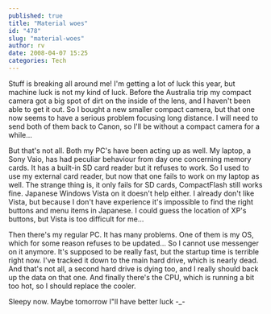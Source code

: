 ```yaml
---
published: true
title: "Material woes"
id: "478"
slug: "material-woes"
author: rv
date: 2008-04-07 15:25
categories: Tech
---
```

Stuff is breaking all around me! I'm getting a lot of luck this year, but machine luck is not my kind of luck. Before the Australia trip my compact camera got a big spot of dirt on the inside of the lens, and I haven't been able to get it out. So I bought a new smaller compact camera, but that one now seems to have a serious problem focusing long distance. I will need to send both of them back to Canon, so I'll be without a compact camera for a while...

But that's not all. Both my PC's have been acting up as well. My laptop, a Sony Vaio, has had peculiar behaviour from day one concerning memory cards. It has a built-in SD card reader but it refuses to work. So I used to use my external card reader, but now that one fails to work on my laptop as well. The strange thing is, it only fails for SD cards, CompactFlash still works fine. Japanese Windows Vista on it doesn't help either. I already don't like Vista, but because I don't have experience it's impossible to find the right buttons and menu items in Japanese. I could guess the location of XP's buttons, but Vista is too difficult for me...

Then there's my regular PC. It has many problems. One of them is my OS, which for some reason refuses to be updated... So I cannot use messenger on it anymore. It's supposed to be really fast, but the startup time is terrible right now. I've tracked it down to the main hard drive, which is nearly dead. And that's not all, a second hard drive is dying too, and I really should back up the data on that one. And finally there's the CPU, which is running a bit too hot, so I should replace the cooler.

Sleepy now. Maybe tomorrow I"ll have better luck -_-